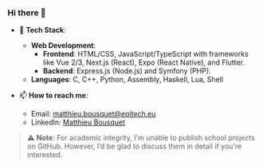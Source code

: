 ### Hi there 👋

- 🌱 **Tech Stack**:
  - **Web Development**:
      - **Frontend**: HTML/CSS, JavaScript/TypeScript with frameworks like Vue 2/3, Next.js (React), Expo (React Native), and Flutter.
      - **Backend**: Express.js (Node.js) and Symfony (PHP).
  - **Languages**: C, C++, Python, Assembly, Haskell, Lua, Shell

- 📫 **How to reach me**:  
  - Email: [matthieu.bousquet@epitech.eu](mailto:matthieu.bousquet@epitech.eu)
  - LinkedIn: [Matthieu Bousquet](https://www.linkedin.com/in/matthieu-bousquet-8070a7262/)

> ⚠️ **Note**: For academic integrity, I'm unable to publish school projects on GitHub. However, I’d be glad to discuss them in detail if you're interested.
